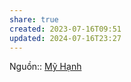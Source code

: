 ```yaml
---
share: true
created: 2023-07-16T09:51
updated: 2024-07-16T23:27
---
```

Nguồn:: [Mỹ Hạnh](M%E1%BB%B9%20H%E1%BA%A1nh.md)

